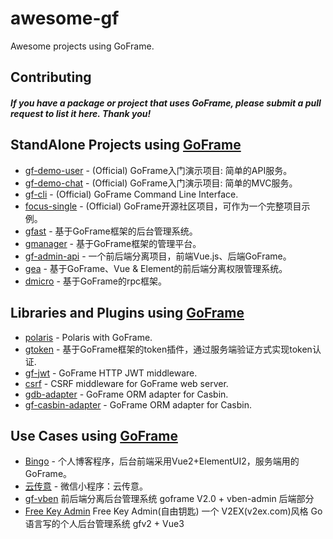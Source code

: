 # awesome-gf
Awesome projects using GoFrame.

## Contributing

#### *If you have a package or project that uses GoFrame, please submit a pull request to list it here. Thank you!*


## StandAlone Projects using [GoFrame](https://github.com/gogf/gf)



- [gf-demo-user](https://github.com/gogf/gf-demo-user) - (Official) GoFrame入门演示项目: 简单的API服务。
- [gf-demo-chat](https://github.com/gogf/gf-demo-chat) - (Official) GoFrame入门演示项目: 简单的MVC服务。
- [gf-cli](https://github.com/gogf/gf/tree/master/cmd/gf) - (Official) GoFrame Command Line Interface.
- [focus-single](https://github.com/gogf/focus-single) - (Official) GoFrame开源社区项目，可作为一个完整项目示例。
- [gfast](https://github.com/tiger1103/gfast) - 基于GoFrame框架的后台管理系统。
- [gmanager](https://github.com/goflyfox/gmanager) - 基于GoFrame框架的管理平台。
- [gf-admin-api](https://github.com/jangworn/gf-admin-api) - 一个前后端分离项目，前端Vue.js、后端GoFrame。
- [gea](https://github.com/1307super/gea) - 基于GoFrame、Vue & Element的前后端分离权限管理系统。
- [dmicro](https://github.com/osgochina/dmicro) - 基于GoFrame的rpc框架。


## Libraries and Plugins using [GoFrame](https://github.com/gogf/gf)

- [polaris](https://github.com/gogf/polaris) - Polaris with GoFrame.
- [gtoken](https://github.com/goflyfox/gtoken) - 基于GoFrame框架的token插件，通过服务端验证方式实现token认证.
- [gf-jwt](https://github.com/gogf/gf-jwt) - GoFrame HTTP JWT middleware.
- [csrf](https://github.com/gogf/csrf) - CSRF middleware for GoFrame web server.
- [gdb-adapter](https://github.com/vance-liu/gdb-adapter) - GoFrame ORM adapter for Casbin.
- [gf-casbin-adapter](https://github.com/hailaz/gf-casbin-adapter) - GoFrame ORM adapter for Casbin.


## Use Cases using [GoFrame](https://github.com/gogf/gf)


- [Bingo](https://www.liming.me) - 个人博客程序，后台前端采用Vue2+ElementUI2，服务端用的GoFrame。
- [云传意](https://homeapp.top/) - 微信小程序：云传意。
- [gf-vben](https://github.com/vbenjs/gf-vben) 前后端分离后台管理系统 goframe V2.0 + vben-admin 后端部分
- [Free Key Admin](https://github.com/1211ciel/ciel-admin) Free Key Admin(自由钥匙) 一个 V2EX(v2ex.com)风格 Go 语言写的个人后台管理系统 gfv2 + Vue3
